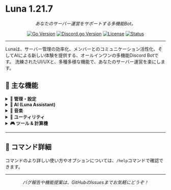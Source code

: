# Luna 1.21.7

<p align="center">
  <em>あなたのサーバー運営をサポートする多機能Bot。</em>
</p>

<p align="center">
    <a href="https://golang.org/"><img src="https://img.shields.io/badge/Go-1.24.4%2B-00ADD8?style=for-the-badge&logo=go" alt="Go Version"></a>
    <a href="https://github.com/bwmarrin/discordgo"><img src="https://img.shields.io/badge/Discord.go-v0.29.0-5865F2?style=for-the-badge&logo=discord&logoColor=white" alt="Discord.go Version"></a>
    <a href="https://github.com/shirokuma-studio/luna/blob/main/COPYING"><img src="https://img.shields.io/badge/License-LGPL_v3-blue.svg?style=for-the-badge" alt="License"></a>
    <a href="https://github.com/shirokuma-studio/luna/graphs/commit-activity"><img src="https://img.shields.io/badge/Status-Experimental-brightgreen?style=for-the-badge" alt="Status"></a>
</p>

---

Lunaは、サーバー管理の効率化、メンバーとのコミュニケーション活性化、そしてAIによる新しい体験を提供する、オールインワンの多機能Discord Botです。
洗練されたUI/UXと、多種多様な機能で、あなたのサーバー運営を楽にします。

## 🌟 主な機能

<details>
<summary><b>👑 管理・設定</b></summary>
<br>
<ul>
  <li><b>総合設定:</b> ログ、一時VC、BUMP通知などを一括設定</li>
  <li><b>モデレーション:</b> Kick、BAN、タイムアウトを理由付きで実行</li>
  <li><b>チケットシステム:</b> AIが一次対応する高機能チケットパネル</li>
  <li><b>リアクションロール:</b> 絵文字リアクションでロールを自動付与</li>
  <li><b>ダッシュボード:</b> サーバー統計をリアルタイムで表示・自動更新</li>
  <li><b>スケジュール投稿:</b> 指定時間にメッセージを自動投稿</li>
  <li><b>ウェルカムメッセージ:</b> 新規参加者への挨拶を自動化</li>
</ul>
</details>

<details>
<summary><b>🤖 AI (Luna Assistant)</b></summary>
<br>
<ul>
  <li><b>質問応答:</b> サーバー内でAIに自由に質問</li>
  <li><b>画像生成:</b> 最新AIによる画像生成</li>
  <li><b>テキスト翻訳:</b> 多言語対応のAI翻訳</li>
</ul>
</details>

<details>
<summary><b>🎵 音楽</b></summary>
<br>
<ul>
  <li><b>再生:</b> YouTubeのURLや検索ワードから音楽を再生</li>
  <li><b>キュー管理:</b> 再生待ちリストに曲を追加</li>
  <li><b>操作:</b> 曲のスキップ、再生停止</li>
</ul>
</details>

<details>
<summary><b>🔧 ユーティリティ</b></summary>
<br>
<ul>
  <li><b>ユーザー情報:</b> アカウント作成日や参加日、ロールなどを表示</li>
  <li><b>アバター/バナー取得:</b> ユーザーのプロフィール画像を高画質で表示</li>
  <li><b>Bot状態確認:</b> Ping値、DB接続、稼働時間を表示</li>
  <li><b>投票作成:</b> 複数選択肢の投票を手軽に作成</li>
  <li><b>Embed作成:</b> カスタマイズされた埋め込みメッセージを簡単に作成</li>
</ul>
</details>

<details>
<summary><b>🎮 ツール & 計算機</b></summary>
<br>
<ul>
  <li><b>Mandelbrot集合:</b> Juliaサーバーでマンデルブロ集合を高速生成</li>
  <li><b>ポケモン計算機:</b> ステータス、ダメージ、タイプ相性、耐久指数を計算</li>
  <li><b>高機能電卓:</b> 三角関数や定数(π, e)にも対応</li>
  <li><b>工業MODエネルギー変換:</b> Minecraftのエネルギー単位を相互変換</li>
  <li><b>天気予報:</b> 世界の都市の天気を表示</li>
</ul>
</details>

---

## 📜 コマンド詳細

コマンドのより詳しい使い方やオプションについては、`/help`コマンドで確認できます。

---

<p align="center">
  <em>バグ報告や機能提案は、GitHubのIssuesまでお気軽にどうぞ！</em>
</p>
